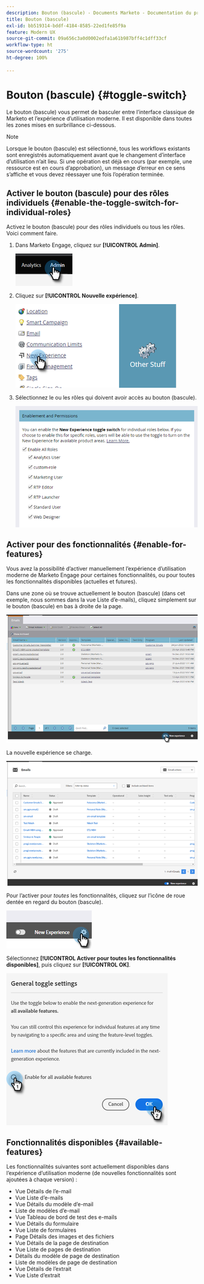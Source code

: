 ```yaml
---
description: Bouton (bascule) - Documents Marketo - Documentation du produit
title: Bouton (bascule)
exl-id: bb519314-bddf-4184-8585-22ed1fe85f9a
feature: Modern UX
source-git-commit: 09a656c3a0d0002edfa1a61b987bff4c1dff33cf
workflow-type: ht
source-wordcount: '275'
ht-degree: 100%

---
```


# Bouton (bascule) {#toggle-switch}

Le bouton (bascule) vous permet de basculer entre l’interface classique de Marketo et l’expérience d’utilisation moderne. Il est disponible dans toutes les zones mises en surbrillance ci-dessous.

>[!NOTE]
>
>Lorsque le bouton (bascule) est sélectionné, tous les workflows existants sont enregistrés automatiquement avant que le changement d’interface d’utilisation n’ait lieu. Si une opération est déjà en cours (par exemple, une ressource est en cours d’approbation), un message d’erreur en ce sens s’affiche et vous devez réessayer une fois l’opération terminée.

## Activer le bouton (bascule) pour des rôles individuels {#enable-the-toggle-switch-for-individual-roles}

Activez le bouton (bascule) pour des rôles individuels ou tous les rôles. Voici comment faire.

1. Dans Marketo Engage, cliquez sur **[!UICONTROL Admin]**.

   ![](assets/toggle-switch-1.png)

1. Cliquez sur **[!UICONTROL Nouvelle expérience]**.

   ![](assets/toggle-switch-2.png)

1. Sélectionnez le ou les rôles qui doivent avoir accès au bouton (bascule).

   ![](assets/toggle-switch-3.png)

## Activer pour des fonctionnalités {#enable-for-features}

Vous avez la possibilité d’activer manuellement l’expérience d’utilisation moderne de Marketo Engage pour certaines fonctionnalités, ou pour toutes les fonctionnalités disponibles (actuelles et futures).

Dans une zone où se trouve actuellement le bouton (bascule) (dans cet exemple, nous sommes dans la vue Liste d’e-mails), cliquez simplement sur le bouton (bascule) en bas à droite de la page.

![](assets/toggle-switch-4.png)

La nouvelle expérience se charge.

![](assets/toggle-switch-5.png)

Pour l’activer pour _toutes_ les fonctionnalités, cliquez sur l’icône de roue dentée en regard du bouton (bascule).

![](assets/toggle-switch-6.png)

Sélectionnez **[!UICONTROL Activer pour toutes les fonctionnalités disponibles]**, puis cliquez sur **[!UICONTROL OK]**.

![](assets/toggle-switch-7.png)

## Fonctionnalités disponibles {#available-features}

Les fonctionnalités suivantes sont actuellement disponibles dans l’expérience d’utilisation moderne (de nouvelles fonctionnalités sont ajoutées à chaque version) :

* Vue Détails de l’e-mail
* Vue Liste d’e-mails
* Vue Détails du modèle d’e-mail
* Liste de modèles d’e-mail
* Vue Tableau de bord de test des e-mails
* Vue Détails du formulaire
* Vue Liste de formulaires
* Page Détails des images et des fichiers
* Vue Détails de la page de destination
* Vue Liste de pages de destination
* Détails du modèle de page de destination
* Liste de modèles de page de destination
* Vue Détails de l’extrait
* Vue Liste d’extrait
